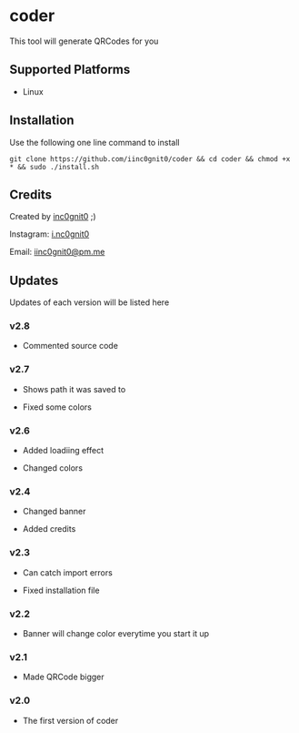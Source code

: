 # coder

This tool will generate QRCodes for you

## Supported Platforms

- Linux

## Installation

Use the following one line command to install

`git clone https://github.com/iinc0gnit0/coder && cd coder && chmod +x * && sudo ./install.sh`

## Credits

Created by [inc0gnit0](https://github.com/iinc0gnit0) ;)

Instagram: [i.nc0gnit0](https://instagram.com/i.nc0gnit0)

Email: iinc0gnit0@pm.me

## Updates

Updates of each version will be listed here

### v2.8

- Commented source code

### v2.7

- Shows path it was saved to

- Fixed some colors

### v2.6

- Added loadiing effect

- Changed colors

### v2.4

- Changed banner

- Added credits

### v2.3

- Can catch import errors

- Fixed installation file

### v2.2

- Banner will change color everytime you start it up

### v2.1

- Made QRCode bigger

### v2.0

- The first version of coder
